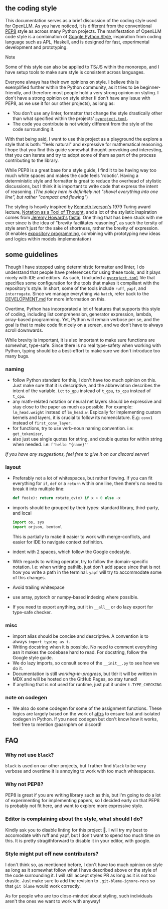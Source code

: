 ## the coding style

This documentation serves as a brief discussion of the coding style used for
OpenLLM. As you have noticed, it is different from the conventional
[PEP8](https://peps.python.org/pep-0008/) style as across many Python projects.
The manifestation of OpenLLM code style is a combination of
[Google Python Style](https://google.github.io/styleguide/pyguide.html),
inspiration from coding language such as APL, Haskell, and is designed for fast,
experimental development and prototyping.

> [!NOTE]
> Some of this style can also be applied to TS/JS within the monorepo, and
> I have setup tools to make sure style is consistent across languages.

Everyone always has their own opinions on style. I believe this is exemplified
further within the Python community, as it tries to be beginner-friendly, and
therefore most people hold a very strong opinion on styling. I don't have a
strong opinion on style either (I don't have any issue with PEP8, as we use it
for our other projects), as long as:

- You don't use any linter, formatter that change the style drastically other
  than what specified within the projects' [`pyproject.toml`](./pyproject.toml).
- The code you contribute is not widely different from the style of the code
  surrounding it.

With that being said, I want to use this project as a playground the explore a
style that is both: "feels natural" and expressive for mathematical reasoning. I
hope that you find this guide somewhat thought-provoking and interesting, that
you can iterate and try to adopt some of them as part of the process
contributing to the library.

While PEP8 is a great base for a style guide, I find it to be having way too
much white spaces and makes the code feels 'robotic'. Having a deterministic
style and formatter is great to reduce the overhead of stylistic discussions,
but I think it is important to write code that express the intent of reasoning.
(_The policy here is definitely not "shovel everything into one line", but
rather "compact and flowing"_)

The styling is heavily inspired by
[Kenneth Iverson's](https://en.wikipedia.org/wiki/Kenneth_E._Iverson) 1979
Turing award lecture,
[Notation as a Tool of Thought](https://www.eecg.toronto.edu/~jzhu/csc326/readings/iverson.pdf),
and a lot of the stylistic inspiration comes from
[Jeremy Howard's](https://jeremy.fast.ai/) [fastai](https://docs.fast.ai/). One
thing that has been stuck with me ever since is the idea of "brevity facilitates
reasoning", as such the tersity of style aren't just for the sake of shortness,
rather the brevity of expression. (it enables
[expository programming](http://archive.vector.org.uk/art10000980), combining
with prototyping new ideas and logics within models implementation)

## some guidelines

Though I have stopped using deterministic formatter and linter, I do understand
that people have preferences for using these tools, and it plays nicely with IDE
and editors. As such, I included a [`pyproject.toml`](./pyproject.toml) file
that specifies some configuration for the tools that makes it compiliant with
the repository's style. In short, some of the tools include `ruff`, `yapf`, and
`interrogate`. Since we manage everything via `hatch`, refer back to the
[DEVELOPMENT.md](./DEVELOPMENT.md) for more information on this.

Overtime, Python has incorporated a lot of features that supports this style of
coding, including list comprehension, generator expression, lambda, array-based
programming. Yet, Python will remain verbose per se, and the goal is that to
make code fit nicely on a screen, and we don't have to always scroll downwards.

While brevity is important, it is also important to make sure functions are
somewhat, type-safe. Since there is no real type-safety when working with
Python, typing should be a best-effort to make sure we don't introduce too many
bugs.

### naming

- follow Python standard for this, I don't have too much opinion on this. Just
  make sure that it is descriptive, and the abbreviation describes the intent of
  the variable. i.e: `to_gpu` instead of `t_gpu`, `to_cpu` instead of `t_cpu`.
- any math-related notation or neural net layers should be expressive and stay
  close to the paper as much as possible. For example: `lm_head.weight` instead
  of `lm_head.w`. Espically for implementing custom kernels and layers, it is
  crucial to follow its nomenclature. E.g: `conv1` instead of
  `first_conv_layer`.
- for functions, try to use verb-noun naming convention. i.e: `get_tokenizer`,
- also just use single quotes for string, and double quotes for within string when needed.
  i.e: `f'hello "{name}"'`

_If you have any suggestions, feel free to give it on our discord server!_

### layout

- Preferably not a lot of whitespaces, but rather flowing. If you can fit
  everything for `if`, `def` or a `return` within one line, then there's no need
  to break it into multiple line:

  ```python
  def foo(x): return rotate_cv(x) if x > 0 else -x
  ```

- imports should be grouped by their types: standard library, third-party, and local

  ```python
  import os, sys
  import orjson, bentoml
  ```
  This is partially to make it easier to work with merge-conflicts, and easier
  for IDE to navigate context definition.

- indent with 2 spaces, which follow the Google codestyle.

- With regards to writing operator, try to follow the domain-specific notation.
  I.e: when writing pathlib, just don't add space since that is not how you
  write a path in the terminal. `yapf` will try to accommodate some of this
  changes.

- Avoid trailing whitespace

- use array, pytorch or numpy-based indexing where possible.

- If you need to export anything, put it in `__all__` or do lazy export for
  type-safe checker.

### misc

- import alias should be concise and descriptive. A convention is to always
  `import typing as t`.
- Writing docstring when it is possible. No need to comment everything asn it
  makes the codebase hard to read. For docstring, follow the Google style guide.
- We do lazy imports, so consult some of the `__init__.py` to see how we do it.
- Documentation is still _working-in-progress_, but tldr it will be written in
  MDX and will be hosted on the GitHub Pages, so stay tuned!
- If anything that is not used for runtime, just put it under `t.TYPE_CHECKING`

### note on codegen

- We also do some codegen for some of the assignment functions. These logics are
  largely based on the work of [attrs](https://github.com/python-attrs/attrs) to
  ensure fast and isolated codegen in Python. If you need codegen but don't know
  how it works, feel free to mention @aarnphm on discord!

## FAQ

### Why not use `black`?

`black` is used on our other projects, but I rather find `black` to be very
verbose and overtime it is annoying to work with too much whitespaces.

### Why not PEP8?

PEP8 is great if you are writing library such as this, but I'm going to do a lot
of experimenting for implementing papers, so I decided early on that PEP8 is
probably not fit here, and want to explore more expressive style.

### Editor is complaining about the style, what should I do?

Kindly ask you to disable linting for this project 🤗. I will try my best to
accomodate with ruff and yapf, but I don't want to spend too much time on this.
It is pretty stragithforward to disable it in your editor, with google.

### Style might put off new contributors?

I don't think so, as mentioned before, I don't have too much opinion on style as
long as it somewhat follow what I have described above or the style of the code
surrounding it. I will still accept styles PR as long as it is not too drastic.
Just make sure to add the revision to `.git-blame-ignore-revs` so that
`git blame` would work correctly.

As for people who are too close-minded about styling, such individuals aren't
the ones we want to work with anyway!

